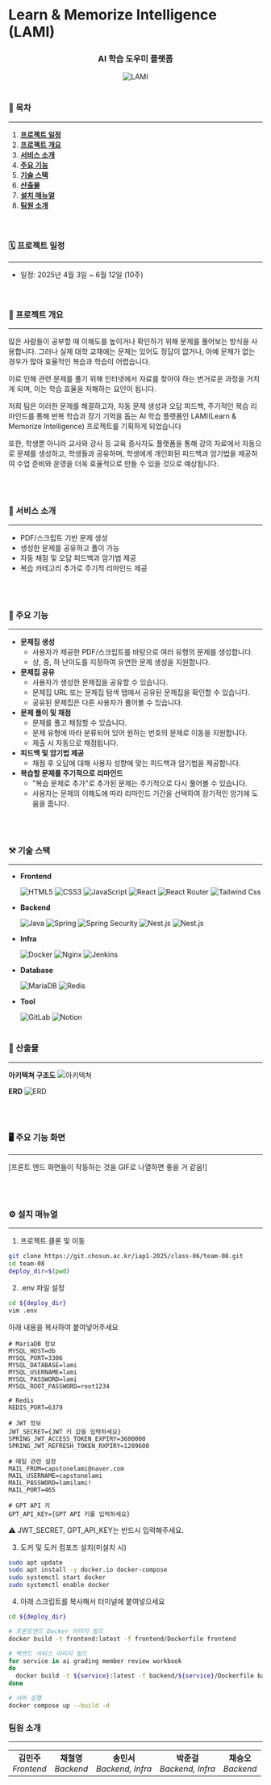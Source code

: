 #  Learn & Memorize Intelligence (LAMI)

<h3 align=center>AI 학습 도우미 플랫폼</h3>
<div style="text-align: center"><img src="./images/LAMI.png" alt="LAMI"></div>

<br>

### 📜 목차 

---

1. [**프로젝트 일정**](#1)
2. [**프로젝트 개요**](#2)
3. [**서비스 소개**](#3)
4. [**주요 기능**](#4)
5. [**기술 스택**](#5)
6. [**산출물**](#6)
7. [**설치 매뉴얼**](#7)
7. [**팀원 소개**](#8)
   <br><br><br>

<div id="1"></div>

### 🗓️ 프로젝트 일정

---

- 일정: 2025년 4월 3일 ~ 6월 12일 (10주)
  <br><br><br>

<div id="1"></div>

### 🔎 프로젝트 개요

---
많은 사람들이 공부할 때 이해도를 높이거나 확인하기 위해 문제를 풀어보는 방식을 사용합니다. 그러나 실제 대학 교재에는 문제는 있어도 정답이 없거나, 아예 문제가 없는 경우가 많아 효율적인 복습과 학습이 어렵습니다.

이로 인해 관련 문제를 풀기 위해 인터넷에서 자료를 찾아야 하는 번거로운 과정을 거치게 되며, 이는 학습 효율을 저해하는 요인이 됩니다.

저희 팀은 이러한 문제를 해결하고자, 자동 문제 생성과 오답 피드백, 주기적인 복습 리마인드를 통해 반복 학습과 장기 기억을 돕는 AI 학습 플랫폼인 LAMI(Learn & Memorize Intelligence) 프로젝트를 기획하게 되었습니다

또한, 학생뿐 아니라 교사와 강사 등 교육 종사자도 플랫폼을 통해 강의 자료에서 자동으로 문제를 생성하고, 학생들과 공유하며, 학생에게 개인화된 피드백과 암기법을 제공하여 수업 준비와 운영을 더욱 효율적으로 만들 수 있을 것으로 예상됩니다.

<br><br>

<div id="2"></div>

### 🔎 서비스 소개

---


- PDF/스크립트 기반 문제 생성
- 생성한 문제를 공유하고 풀이 가능
- 자동 채점 및 오답 피드백과 암기법 제공
- 복습 카테고리 추가로 주기적 리마인드 제공

<br><br>

<div id="3"></div>

### 🔎 주요 기능

---

- **문제집 생성**
  - 사용자가 제공한 PDF/스크립트를 바탕으로 여러 유형의 문제를 생성합니다. 
  - 상, 중, 하 난이도를 지정하여 유연한 문제 생성을 지원합니다.
- **문제집 공유**
  - 사용자가 생성한 문제집을 공유할 수 있습니다. 
  - 문제집 URL 또는 문제집 탐색 탭에서 공유된 문제집을 확인할 수 있습니다.
  - 공유된 문제집은 다른 사용자가 풀어볼 수 있습니다. 
- **문제 풀이 및 채점**
  - 문제를 풀고 채점할 수 있습니다. 
  - 문제 유형에 따라 분류되어 있어 원하는 번호의 문제로 이동을 지원합니다.
  - 제출 시 자동으로 채점됩니다. 
- **피드백 및 암기법 제공**
  - 채점 후 오답에 대해 사용자 성향에 맞는 피드백과 암기법을 제공합니다.
- **복습할 문제를 주기적으로 리마인드**
  - "복습 문제로 추가"로 추가된 문제는 주기적으로 다시 풀어볼 수 있습니다.
  - 사용자는 문제의 이해도에 따라 리마인드 기간을 선택하여 장기적인 암기에 도움을 줍니다.

<br><br>

<div id="4"></div>

### ⚒️ 기술 스택

---


- **Frontend**

  ![HTML5](https://img.shields.io/badge/HTML5-E34F26?style=for-the-badge&logo=html5&logoColor=white)
  ![CSS3](https://img.shields.io/badge/CSS3-1572B6?style=for-the-badge&logo=css3&logoColor=white)
  ![JavaScript](https://img.shields.io/badge/javascript-F7DF1E?style=for-the-badge&logo=javascript&logoColor=black)
  ![React](https://img.shields.io/badge/react-61DAFB?style=for-the-badge&logo=react&logoColor=black)
  ![React Router](https://img.shields.io/badge/React_Router-CA4245?style=for-the-badge&logo=react-router&logoColor=white)
  ![Tailwind Css](https://img.shields.io/badge/Tailwind-38B2AC?style=for-the-badge&logo=tailwind-css&logoColor=white)

- **Backend**

  ![Java](https://img.shields.io/badge/java-007396?style=for-the-badge&logo=java&logoColor=white)
  ![Spring](https://img.shields.io/badge/spring-6DB33F?style=for-the-badge&logo=spring&logoColor=white)
  ![Spring Security](https://img.shields.io/badge/spring_security-6DB33F?style=for-the-badge&logo=spring_security&logoColor=white)
  ![Nest.js](https://img.shields.io/badge/-NestJs-ea2845?style=for-the-badge&logo=nestjs&logoColor=white)
  ![Nest.js](https://img.shields.io/badge/FastAPI-005571?style=for-the-badge&logo=fastapi)
- **Infra**

  ![Docker](https://img.shields.io/badge/Docker-2496ED?style=for-the-badge&logo=docker&logoColor=white)
  ![Nginx](https://img.shields.io/badge/nginx-009639?style=for-the-badge&logo=nginx&logoColor=white)
  ![Jenkins](https://img.shields.io/badge/jenkins-D24939?style=for-the-badge&logo=jenkins&logoColor=white)

- **Database**

  ![MariaDB](https://img.shields.io/badge/MariaDB-003545?style=for-the-badge&logo=mariadb&logoColor=white)
  ![Redis](https://img.shields.io/badge/redis-FF4438?style=for-the-badge&logo=redis&logoColor=white)

- **Tool**

  ![GitLab](https://img.shields.io/badge/gitlab-FC6D26?style=for-the-badge&logo=gitlab&logoColor=white)
  ![Notion](https://img.shields.io/badge/notion-000000?style=for-the-badge&logo=notion&logoColor=white)
  <br><br>

<div id="5"></div>

### 📜 산출물

---


**아키텍쳐 구조도**
![아키텍쳐](images/Architecture.png)

**ERD**
![ERD](images/erd.png)

<br><br>

<div id="6"></div>

### 🖥️ 주요 기능 화면

---


[프론트 엔드 화면들이 작동하는 것을 GIF로 나열하면 좋을 거 같음!]


<br><br>

<div id="7"></div>

### ⚙️ 설치 매뉴얼
---
1. 프로젝트 클론 및 이동
```sh
git clone https://git.chosun.ac.kr/iap1-2025/class-06/team-08.git
cd team-08
deploy_dir=$(pwd)
```


2. .env 파일 설정
```sh
cd ${deploy_dir}
vim .env
```
아래 내용을 복사하여 붙여넣어주세요
```
# MariaDB 정보
MYSQL_HOST=db
MYSQL_PORT=3306
MYSQL_DATABASE=lami
MYSQL_USERNAME=lami
MYSQL_PASSWORD=lami
MYSQL_ROOT_PASSWORD=root1234

# Redis
REDIS_PORT=6379

# JWT 정보
JWT_SECRET={JWT 키 값을 입력하세요}
SPRING_JWT_ACCESS_TOKEN_EXPIRY=3600000
SPRING_JWT_REFRESH_TOKEN_RXPIRY=1209600

# 메일 관련 설정
MAIL_FROM=capstonelami@naver.com
MAIL_USERNAME=capstonelami
MAIL_PASSWORD=lamilami!
MAIL_PORT=465

# GPT API 키
GPT_API_KEY={GPT API 키를 입력하세요}
```
⚠️ JWT_SECRET, GPT_API_KEY는 반드시 입력해주세요.

3. 도커 및 도커 컴포즈 설치(미설치 시)
``` sh
sudo apt update
sudo apt install -y docker.io docker-compose
sudo systemctl start docker
sudo systemctl enable docker
```
4. 아래 스크립트를 복사해서 터미널에 붙여넣으세요
```sh
cd ${deploy_dir}

# 프론트엔드 Docker 이미지 빌드
docker build -t frontend:latest -f frontend/Dockerfile frontend

# 백엔드 서비스 이미지 빌드
for service in ai grading member review workbook
do
  docker build -t ${service}:latest -f backend/${service}/Dockerfile backend/${service}
done

# 서버 실행
docker compose up --build -d
```




<div id="8"></div>

### 팀원 소개

---

<table>
  <tr>
    <td align="center">
      <b>김민주</b><br />
      <i>Frontend</i>
    </td>
    <td align="center">
      <b>채철영</b><br />
      <i>Backend</i>
    </td>
    <td align="center">
      <b>송민서</b><br />
      <i>Backend, Infra</i>
    </td>
    <td align="center">
      <b>박준걸</b><br />
      <i>Backend, Infra</i>
    </td>
    <td align="center">
      <b>채승오</b><br />
      <i>Backend</i>
    </td>
  </tr>
</table>
